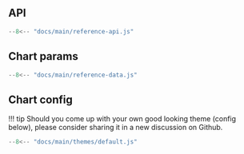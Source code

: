 ## API

```js
--8<-- "docs/main/reference-api.js"
```


## Chart params


```js
--8<-- "docs/main/reference-data.js"
```


## Chart config

!!! tip
    Should you come up with your own good looking theme (config below), please
    consider sharing it in a new discussion on Github.

```js
--8<-- "docs/main/themes/default.js"
```
